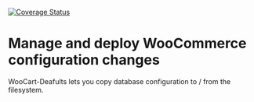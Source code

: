 [![Coverage Status](https://coveralls.io/repos/github/woocart/woocart-defaults/badge.svg?branch=master)](https://coveralls.io/github/woocart/woocart-defaults?branch=master)

# Manage and deploy WooCommerce configuration changes

WooCart-Deafults lets you copy database configuration to / from the filesystem. 

